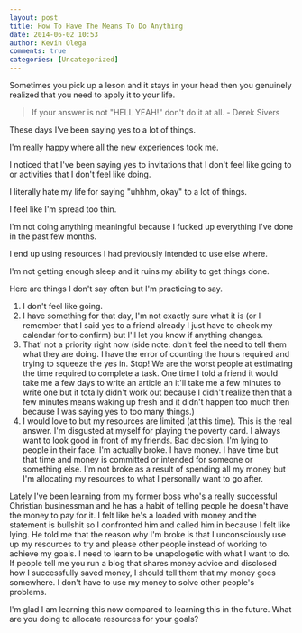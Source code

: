 ```yaml
---
layout: post
title: How To Have The Means To Do Anything
date: 2014-06-02 10:53
author: Kevin Olega
comments: true
categories: [Uncategorized]
---
```

Sometimes you pick up a leson and it stays in your head then you genuinely realized that you need to apply it to your life.

> If your answer is not "HELL YEAH!" don't do it at all. - Derek Sivers

These days I've been saying yes to a lot of things. 

I'm really happy where all the new experiences took me. 

I noticed that I've been saying yes to invitations that I don't feel like going to or activities that I don't feel like doing.

I literally hate my life for saying "uhhhm, okay" to a lot of things. 

I feel like I'm spread too thin. 

I'm not doing anything meaningful because I fucked up everything I've done in the past few months.

I end up using resources I had previously intended to use else where. 

I'm not getting enough sleep and it ruins my ability to get things done.

Here are things I don't say often but I'm practicing to say.

1. I don't feel like going.
2. I have something for that day, I'm not exactly sure what it is (or I remember that I said yes to a friend already I just have to check my calendar for to confirm) but I'll let you know if anything changes.
3. That' not a priority right now (side note: don't feel the need to tell them what they are doing. I have the error of counting the hours required and trying to squeeze the yes in. Stop! We are the worst people at estimating the time required to complete a task. One time I told a friend it would take me a few days to write an article an it'll take me a few minutes to write one but it totally didn't work out because I didn't realize then that a few minutes means waking up fresh and it didn't happen too much then because I was saying yes to too many things.)
4. I would love to but my resources are limited (at this time). This is the real answer. I'm disgusted at myself for playing the poverty card. I always want to look good in front of my friends. Bad decision. I'm lying to people in their face. I'm actually broke. I have money. I have time but that time and money is committed or intended for someone or something else. I'm not broke as a result of spending all my money but I'm allocating my resources to what I personally want to go after.

Lately I've been learning from my former boss who's a really successful Christian businessman and he has a habit of telling people he doesn't have the money to pay for it. I felt like he's a loaded with money and the statement is bullshit so I confronted him and called him in because I felt like lying. He told me that the reason why I'm broke is that I unconsciously use up my resources to try and please other people instead of working to achieve my goals. I need to learn to be unapologetic with what I want to do. If people tell me you run a blog that shares money advice and disclosed how I successfully saved money, I should tell them that my money goes somewhere. I don't have to use my money to solve other people's problems.

I'm glad I am learning this now compared to learning this in the future. What are you doing to allocate resources for your goals?
